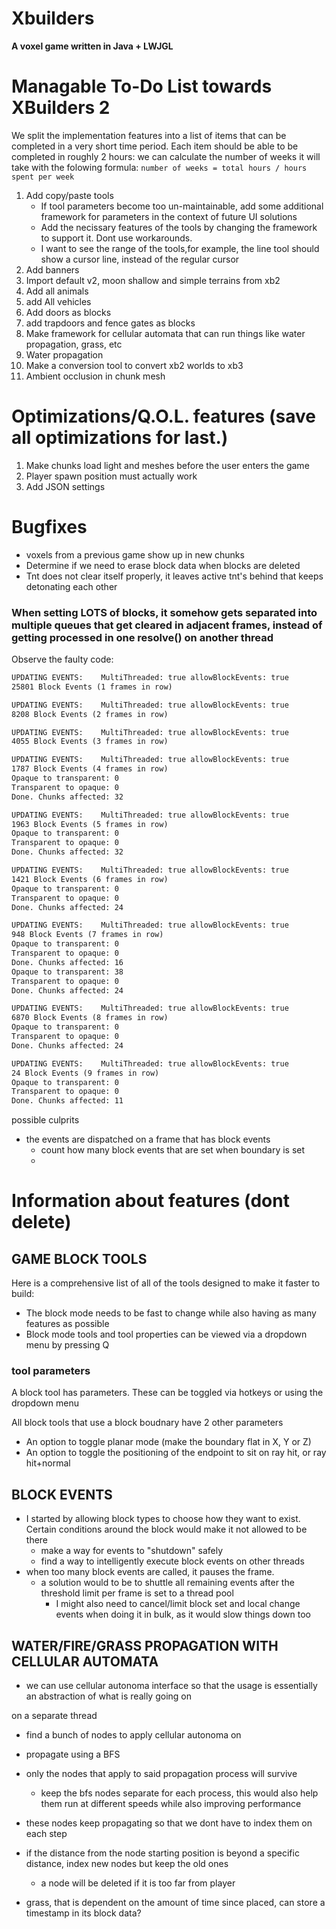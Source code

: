 <!---
![Xbuilders landscape](./assets/images/b.jpg)
-->

# Xbuilders
**A voxel game written in Java + LWJGL**


# Managable To-Do List towards XBuilders 2
We split the implementation features into a list of items that can be completed in a very short time period. Each item should be able to be completed in roughly 2 hours:
we can calculate the number of weeks it will take with the folowing formula:
`number of weeks = total hours / hours spent per week
`

1. Add copy/paste tools
   * If tool parameters become too un-maintainable, add some additional framework for parameters in the context of future UI solutions
   * Add the necissary features of the tools by changing the framework to support it. Dont use workarounds.
   * I want to see the range of the tools,for example, the line tool should show a cursor line, instead of the regular cursor
4. Add banners
7. Import default v2, moon shallow and simple terrains from xb2
8. Add all animals
9. add All vehicles
9. Add doors as blocks
10. add trapdoors and fence gates as blocks
10. Make framework for cellular automata that can run things like water propagation, grass, etc
11. Water propagation
12. Make a conversion tool to convert xb2 worlds to xb3
13. Ambient occlusion in chunk mesh

# Optimizations/Q.O.L. features **(save all optimizations for last.)**
1. Make chunks load light and meshes before the user enters the game
2. Player spawn position must actually work
4. Add JSON settings

# Bugfixes
* voxels from a previous game show up in new chunks
* Determine if we need to erase block data when blocks are deleted
* Tnt does not clear itself properly, it leaves active tnt's behind that keeps detonating each other

### When setting LOTS of blocks, it somehow gets separated into multiple queues that get cleared in adjacent frames, instead of getting processed in one resolve() on another thread
Observe the faulty code:
```dtd
UPDATING EVENTS: 	MultiThreaded: true allowBlockEvents: true
25801 Block Events (1 frames in row)

UPDATING EVENTS: 	MultiThreaded: true allowBlockEvents: true
8208 Block Events (2 frames in row)

UPDATING EVENTS: 	MultiThreaded: true allowBlockEvents: true
4055 Block Events (3 frames in row)

UPDATING EVENTS: 	MultiThreaded: true allowBlockEvents: true
1787 Block Events (4 frames in row)
Opaque to transparent: 0
Transparent to opaque: 0
Done. Chunks affected: 32

UPDATING EVENTS: 	MultiThreaded: true allowBlockEvents: true
1963 Block Events (5 frames in row)
Opaque to transparent: 0
Transparent to opaque: 0
Done. Chunks affected: 32

UPDATING EVENTS: 	MultiThreaded: true allowBlockEvents: true
1421 Block Events (6 frames in row)
Opaque to transparent: 0
Transparent to opaque: 0
Done. Chunks affected: 24

UPDATING EVENTS: 	MultiThreaded: true allowBlockEvents: true
948 Block Events (7 frames in row)
Opaque to transparent: 0
Transparent to opaque: 0
Done. Chunks affected: 16
Opaque to transparent: 38
Transparent to opaque: 0
Done. Chunks affected: 24

UPDATING EVENTS: 	MultiThreaded: true allowBlockEvents: true
6870 Block Events (8 frames in row)
Opaque to transparent: 0
Transparent to opaque: 0
Done. Chunks affected: 24

UPDATING EVENTS: 	MultiThreaded: true allowBlockEvents: true
24 Block Events (9 frames in row)
Opaque to transparent: 0
Transparent to opaque: 0
Done. Chunks affected: 11
```

possible culprits
* the events are dispatched on a frame that has block events
  * count how many block events that are set when boundary is set
  * 

# Information about features (dont delete)
## GAME BLOCK TOOLS
Here is a comprehensive list of all of the tools designed to make it faster to build:
* The block mode needs to be fast to change while also having as many features as possible
* Block mode tools and tool properties can be viewed via a dropdown menu by pressing Q

### tool parameters
A block tool has parameters. These can be toggled via hotkeys or using the dropdown menu

All block tools that use a block boudnary have 2 other parameters
* An option to toggle planar mode (make the boundary flat in X, Y or Z)
* An option to toggle the positioning of the endpoint to sit on ray hit, or ray hit+normal

## BLOCK EVENTS
* I started by allowing block types to choose how they want to exist. Certain conditions around the block would make it not allowed to be there
  * make a way for events to "shutdown" safely
  * find a way to intelligently execute block events on other threads
* when too many block events are called, it pauses the frame.
  * a solution would to be to shuttle all remaining events after the threshold limit per frame is set to a thread pool
    * I might also need to cancel/limit block set and local change events when doing it in bulk, as it would slow things down too

## WATER/FIRE/GRASS PROPAGATION WITH CELLULAR AUTOMATA
* we can use cellular autonoma interface so that the usage is essentially an abstraction of what is really going on

on a separate thread
- find a bunch of nodes to apply cellular autonoma on
- propagate using a BFS
- only the nodes that apply to said propagation process will survive
  - keep the bfs nodes separate for each process, this would also help them run at different speeds while also improving performance
- these nodes keep propagating so that we dont have to index them on each step
- if the distance from the node starting position is beyond a specific distance, index new nodes but keep the old ones
  - a node will be deleted if it is too far from player

- grass, that is dependent on the amount of time since placed, can store a timestamp in its block data?








<!---
## Keys and buttons
Key | action
--|--
W|up/fly
S|down
spacebar|jump/enable gravity
P|toggle collisions
arrow keys|move horizontally
F|toggle fast movement
M|toggle menu
ESC|leave world/exit game
I|toggle inventory
F11|save screenshot


Mouse | action
--|--
Scroll|select block
Right-click|delete block
Left-click|create block


## Overview
This game is a minecraft like block game, written in Java, with priority on **performance** and **simplicity**.

This game can run at top performance at up to a 400 voxel view radius. It has a 3d grid of chunks, The world height is limited to 255 blocks, however that is self imposed primarly due to preformance and sunlight generation in the future, and can be easily bypassed.

### Current features include:
* Animated blocks
* Multiple block types, including stairs, slabs, pillars, ladders, floor items (tracks, etc.) and ladders
* Entities (including animals)
  * Current entities include a Fox (animal)
* A UI main screen
* World saving/loading
* Fast chunk generation with greedy meshing
* Support for large chunk distances (up to 400 voxel radius)

### Things to know:
* I use LWJGL's Nublada GUI library that is builtin to LWJGL to do all of the UI rendering.
* Each chunk is 32x32x32 in size. Chunks coordinates are 3D
* The up direction is -Y, and the down direction is +Y
* Textures are sourced from Pixel perfection along with a few other open source minetest texture packs. Additionally, I have handcrafted a few of my own textures as well.


## Screenshots
A few of the blocks currently available
![blocks](./assets/images/a.jpg)

Inside a house
![indoors](./assets/images/c.jpg)

A group of foxes
![foxes](./assets/images/e.jpg)

Lots of foxes!
![lots of foxes](./assets/images/f.jpg)

Screenshot of the inventory menu
![inventory](./assets/images/g.jpg)

Ingame screenshot:
![ingame](./assets/images/h.jpg)

-->

